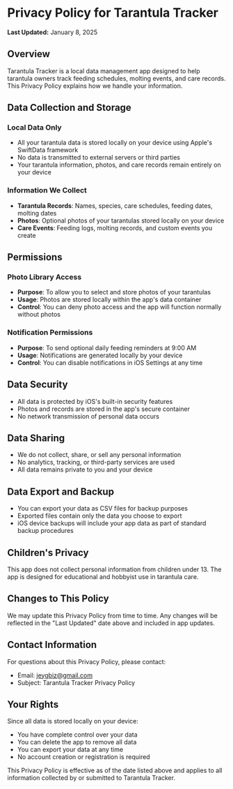 # Privacy Policy for Tarantula Tracker

**Last Updated:** January 8, 2025

## Overview

Tarantula Tracker is a local data management app designed to help tarantula owners track feeding schedules, molting events, and care records. This Privacy Policy explains how we handle your information.

## Data Collection and Storage

### Local Data Only
- All your tarantula data is stored locally on your device using Apple's SwiftData framework
- No data is transmitted to external servers or third parties
- Your tarantula information, photos, and care records remain entirely on your device

### Information We Collect
- **Tarantula Records**: Names, species, care schedules, feeding dates, molting dates
- **Photos**: Optional photos of your tarantulas stored locally on your device
- **Care Events**: Feeding logs, molting records, and custom events you create

## Permissions

### Photo Library Access
- **Purpose**: To allow you to select and store photos of your tarantulas
- **Usage**: Photos are stored locally within the app's data container
- **Control**: You can deny photo access and the app will function normally without photos

### Notification Permissions
- **Purpose**: To send optional daily feeding reminders at 9:00 AM
- **Usage**: Notifications are generated locally by your device
- **Control**: You can disable notifications in iOS Settings at any time

## Data Security

- All data is protected by iOS's built-in security features
- Photos and records are stored in the app's secure container
- No network transmission of personal data occurs

## Data Sharing

- We do not collect, share, or sell any personal information
- No analytics, tracking, or third-party services are used
- All data remains private to you and your device

## Data Export and Backup

- You can export your data as CSV files for backup purposes
- Exported files contain only the data you choose to export
- iOS device backups will include your app data as part of standard backup procedures

## Children's Privacy

This app does not collect personal information from children under 13. The app is designed for educational and hobbyist use in tarantula care.

## Changes to This Policy

We may update this Privacy Policy from time to time. Any changes will be reflected in the "Last Updated" date above and included in app updates.

## Contact Information

For questions about this Privacy Policy, please contact:
- Email: jeygbiz@gmail.com
- Subject: Tarantula Tracker Privacy Policy

## Your Rights

Since all data is stored locally on your device:
- You have complete control over your data
- You can delete the app to remove all data
- You can export your data at any time
- No account creation or registration is required

This Privacy Policy is effective as of the date listed above and applies to all information collected by or submitted to Tarantula Tracker.
